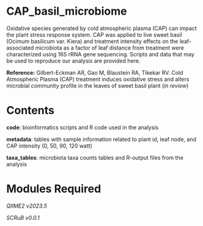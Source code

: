 # CAP_basil_microbiome

Oxidative species generated by cold atmospheric plasma (CAP) can impact the plant stress response system. CAP was applied to live sweet basil (Ocimum basilicum var. Kiera) and treatment intensity effects on the leaf-associated microbiota as a factor of leaf distance from treatment were characterized using 16S rRNA gene sequencing. Scripts and data that may be used to reproduce our analysis are provided here.

**Reference:** Gilbert-Eckman AR, Gao M, Blaustein RA, Tikekar RV. Cold Atmospheric Plasma (CAP) treatment induces oxidative stress and alters microbial community profile in the leaves of sweet basil plant (_in review_)

# Contents

**code**: bioinformatics scripts and R code used in the analysis

**metadata**: tables with sample information related to plant id, leaf node, and CAP intensity (0, 50, 90, 120 watt)

**taxa_tables**: microbiota taxa counts tables and R-output files from the analysis

# Modules Required

_QIIME2 v2023.5_

_SCRuB v0.0.1_
